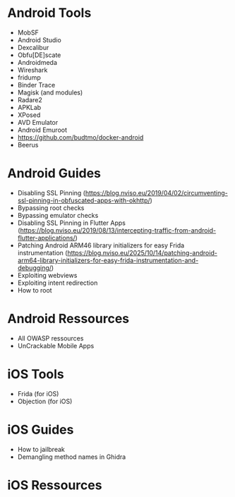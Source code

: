 # Android Tools
- MobSF
- Android Studio
- Dexcalibur
- Obfu[DE]scate
- Androidmeda
- Wireshark
- fridump
- Binder Trace
- Magisk (and modules)
- Radare2
- APKLab
- XPosed
- AVD Emulator
- Android Emuroot
- https://github.com/budtmo/docker-android
- Beerus

# Android Guides
- Disabling SSL Pinning (https://blog.nviso.eu/2019/04/02/circumventing-ssl-pinning-in-obfuscated-apps-with-okhttp/)
- Bypassing root checks
- Bypassing emulator checks
- Disabling SSL Pinning in Flutter Apps (https://blog.nviso.eu/2019/08/13/intercepting-traffic-from-android-flutter-applications/)
- Patching Android ARM46 library initializers for easy Frida instrumentation (https://blog.nviso.eu/2025/10/14/patching-android-arm64-library-initializers-for-easy-frida-instrumentation-and-debugging/)
- Exploiting webviews
- Exploiting intent redirection
- How to root

# Android Ressources
- All OWASP ressources
- UnCrackable Mobile Apps

# iOS Tools
- Frida (for iOS)
- Objection (for iOS)

# iOS Guides
- How to jailbreak
- Demangling method names in Ghidra

# iOS Ressources